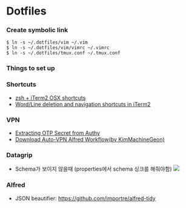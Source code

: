 # Dotfiles

### Create symbolic link
```
$ ln -s ~/.dotfiles/vim ~/.vim
$ ln -s ~/.dotfiles/vim/vimrc ~/.vimrc
$ ln -s ~/.dotfiles/tmux.conf ~/.tmux.conf
```

### Things to set up

### Shortcuts
- [zsh + iTerm2 OSX shortcuts](https://coderwall.com/p/a8uxma/zsh-iterm2-osx-shortcuts)
- [Word/Line deletion and navigation shortcuts in iTerm2](https://coderwall.com/p/ds2dha/word-line-deletion-and-navigation-shortcuts-in-iterm2)

### VPN
- [Extracting OTP Secret from Authy](https://gist.github.com/gboudreau/94bb0c11a6209c82418d01a59d958c93)
- [Download Auto-VPN Alfred Workflow(by KimMachineGeon)](http://ab180-share.s3-ap-northeast-1.amazonaws.com/Auto-VPN.alfredworkflow)

### Datagrip
- Schema가 보이지 않을때 (properties에서 schema 싱크를 해줘야함)
  ![](http://ab180-share.s3-ap-northeast-1.amazonaws.com/pb-TklbM4DuG5.png)

### Alfred
- JSON beautifier: https://github.com/importre/alfred-tidy

